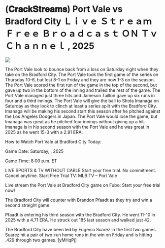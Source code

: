 # (𝐂𝐫𝐚𝐜𝐤𝐒𝐭𝐫𝐞𝐚𝐦𝐬) Port Vale vs Bradford City Ｌｉｖｅ Ｓｔｒｅａｍ Ｆｒｅｅ Ｂｒｏａｄｃａｓｔ ＯＮ Ｔｖ Ｃｈａｎｎｅｌ , 2025  
  
  
[![](https://i.imgur.com/qSNzIqt.png)](https://movie.rssnews.media/fnbTGUn.php)  
  
The Port Vale look to bounce back from a loss on Saturday night when they take on the Bradford City. The Port Vale took the first game of the series on Thursday 10-6, but lost 8-1 on Friday and they are now 1-3 on the season. The Port Vale scored the first run of the game in the top of the second, but gave up two in the bottom of the inning and trailed the rest of the game. The Port Vale managed just three hits and Jameson Taillon gave up six runs in four and a third innings. The Port Vale will give the ball to Shota Imanaga on Saturday as they look to clinch at least a series split with the Bradford City. Imanaga will be making his second start this season after he pitched against the Los Angeles Dodgers in Japan. The Port Vale would lose the game, but Imanaga was great as he pitched four innings without giving up a hit. Imanaga is in his second season with the Port Vale and he was great in 2025 as he went 15-3 with a 2.91 ERA.

How to Watch Port Vale at Bradford City Today:

Game Date: Saturday, , 2025

Game Time: 8:00 p.m. ET

LIVE SPORTS & TV WITHOUT CABLE
Start your free trial. No commitment. Cancel anytime.
Start Free Trial
TV: MLB.TV – Port Vale

Live stream the Port Vale at Bradford City game on Fubo: Start your free trial now!

The Bradford City will counter with Brandon Pfaadt as they try and win a second straight game.

Pfaadt is entering his third season with the Bradford City. He went 11-10 in 2025 with a 4.71 ERA. He struck out 185 last season and walked just 42.

The Bradford City have been led by Eugenio Suarez in the first two games. Suarez hit a pair of two-run home runs in the win on Friday and is hitting .429 through two games. [yMHqPj]